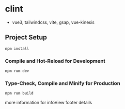 # clint

- vue3, tailwindcss, vite, gsap, vue-kinesis

## Project Setup

```sh
npm install
```

### Compile and Hot-Reload for Development

```sh
npm run dev
```

### Type-Check, Compile and Minify for Production

```sh
npm run build
```

more information for infoView
footer details